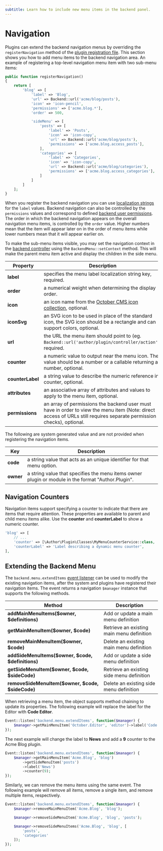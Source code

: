```yaml
---
subtitle: Learn how to include new menu items in the backend panel.
---
```

# Navigation

Plugins can extend the backend navigation menus by overriding the `registerNavigation` method of the [plugin registration file](../extending.md). This section shows you how to add menu items to the backend navigation area. An example of registering a top-level navigation menu item with two sub-menu items:

```php
public function registerNavigation()
{
    return [
        'blog' => [
            'label' => 'Blog',
            'url' => Backend::url('acme/blog/posts'),
            'icon' => 'icon-pencil',
            'permissions' => ['acme.blog.*'],
            'order' => 500,

            'sideMenu' => [
                'posts' => [
                    'label' => 'Posts',
                    'icon' => 'icon-copy',
                    'url' => Backend::url('acme/blog/posts'),
                    'permissions' => ['acme.blog.access_posts'],
                ],
                'categories' => [
                    'label' => 'Categories',
                    'icon' => 'icon-copy',
                    'url' => Backend::url('acme/blog/categories'),
                    'permissions' => ['acme.blog.access_categories'],
                ]
            ]
        ]
    ];
}
```

When you register the backend navigation you can use [localization strings](../system/localization.md) for the `label` values. Backend navigation can also be controlled by the `permissions` values and correspond to defined [backend user permissions](./permissions.md). The order in which the backend navigation appears on the overall navigation menu items, is controlled by the `order` value. Higher numbers mean that the item will appear later on in the order of menu items while lower numbers mean that it will appear earlier on.

To make the sub-menu items visible, you may set the navigation context in the [backend controller](../system/controllers.md) using the `BackendMenu::setContext` method. This will make the parent menu item active and display the children in the side menu.

Property | Description
------------- | -------------
**label** | specifies the menu label localization string key, required.
**order** | a numerical weight when determining the display order.
**icon** | an icon name from the [October CMS icon collection](https://octobercms.com/docs/ui/icon), optional.
**iconSvg** | an SVG icon to be used in place of the standard icon, the SVG icon should be a rectangle and can support colors, optional.
**url** | the URL the menu item should point to (eg. `Backend::url('author/plugin/controller/action')`, required.
**counter** | a numeric value to output near the menu icon. The value should be a number or a callable returning a number, optional.
**counterLabel** | a string value to describe the numeric reference in counter, optional.
**attributes** | an associative array of attributes and values to apply to the menu item, optional.
**permissions** | an array of permissions the backend user must have in order to view the menu item (Note: direct access of URLs still requires separate permission checks), optional.

The following are system generated value and are not provided when registering the navigation items.

Key | Description
------------- | -------------
**code** | a string value that acts as an unique identifier for that menu option.
**owner** | a string value that specifies the menu items owner plugin or module in the format "Author.Plugin".

## Navigation Counters

Navigation items support specifying a counter to indicate that there are items that require attention. These properties are available to parent and child menu items alike. Use the **counter** and **counterLabel** to show a numeric counter.

```php
'blog' => [
    // ...
    'counter' => [\Author\Plugin\Classes\MyMenuCounterService::class, 'getCounterMethod'],
    'counterLabel' => 'Label describing a dynamic menu counter',
],
```

## Extending the Backend Menu

The `backend.menu.extendItems` [event listener](../extending.md) can be used to modify the existing navigation items, after the system and plugins have registered their navigation items. The event returns a navigation `$manager` instance that supports the following methods.

Method | Description
------------- | -------------
**addMainMenuItems($owner, $definitions)** | Add or update a main menu definition
**getMainMenuItem($owner, $code)** | Retrieve an existing main menu definition
**removeMainMenuItem($owner, $code)** | Delete an existing main menu definition
**addSideMenuItems($owner, $code, $definitions)** | Add or update a side menu definition
**getSideMenuItem($owner, $code, $sideCode)** | Retrieve an existing side menu definition
**removeSideMenuItem($owner, $code, $sideCode)** | Delete an existing side menu definition

When retrieving a menu item, the object supports method chaining to update its properties. The following example will replace the label for the Editor with **Code Editor**.

```php
Event::listen('backend.menu.extendItems', function($manager) {
    $manager->getMainMenuItem('October.Editor', 'editor')->label('Code Editor');
});
```

The next example will change the label to **News** and add a **9** counter to the Acme Blog plugin.

```php
Event::listen('backend.menu.extendItems', function($manager) {
    $manager->getMainMenuItem('Acme.Blog', 'blog')
        ->getSideMenuItem('posts')
        ->label('News')
        ->counter(9);
});
```

Similarly, we can remove the menu items using the same event. The following example will remove all items, remove a single item, and remove multiple items, respectively.

```php
Event::listen('backend.menu.extendItems', function($manager) {
    $manager->removeMainMenuItem('Acme.Blog', 'blog');

    $manager->removeSideMenuItem('Acme.Blog', 'blog', 'posts');

    $manager->removeSideMenuItems('Acme.Blog', 'blog', [
        'posts',
        'categories'
    ]);
});
```
